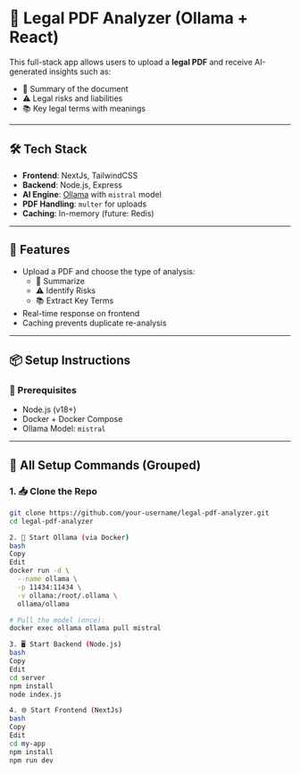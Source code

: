 # 🧾 Legal PDF Analyzer (Ollama + React)

This full-stack app allows users to upload a **legal PDF** and receive AI-generated insights such as:

- 📄 Summary of the document
- ⚠️ Legal risks and liabilities
- 📚 Key legal terms with meanings

---

## 🛠️ Tech Stack

- **Frontend**: NextJs, TailwindCSS
- **Backend**: Node.js, Express
- **AI Engine**: [Ollama](https://ollama.com) with `mistral` model
- **PDF Handling**: `multer` for uploads
- **Caching**: In-memory (future: Redis)

---

## 🚀 Features

- Upload a PDF and choose the type of analysis:
  - 🧠 Summarize
  - ⚠️ Identify Risks
  - 📚 Extract Key Terms
- Real-time response on frontend
- Caching prevents duplicate re-analysis

---

## 📦 Setup Instructions

### 🔧 Prerequisites

- Node.js (v18+)
- Docker + Docker Compose
- Ollama Model: `mistral`

---

## 🧰 All Setup Commands (Grouped)

### 1. 📥 Clone the Repo

```bash
git clone https://github.com/your-username/legal-pdf-analyzer.git
cd legal-pdf-analyzer

2. 🧠 Start Ollama (via Docker)
bash
Copy
Edit
docker run -d \
  --name ollama \
  -p 11434:11434 \
  -v ollama:/root/.ollama \
  ollama/ollama

# Pull the model (once):
docker exec ollama ollama pull mistral

3. 🖥️ Start Backend (Node.js)
bash
Copy
Edit
cd server
npm install
node index.js

4. 🌐 Start Frontend (NextJs)
bash
Copy
Edit
cd my-app
npm install
npm run dev